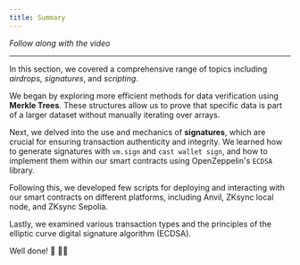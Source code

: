 ```yaml
---
title: Summary
---
```


_Follow along with the video_

---

In this section, we covered a comprehensive range of topics including _airdrops_, _signatures_, and _scripting_.

We began by exploring more efficient methods for data verification using **Merkle Trees**. These structures allow us to prove that specific data is part of a larger dataset without manually iterating over arrays.

Next, we delved into the use and mechanics of **signatures**, which are crucial for ensuring transaction authenticity and integrity. We learned how to generate signatures with `vm.sign` and `cast wallet sign`, and how to implement them within our smart contracts using OpenZeppelin's `ECDSA` library.

Following this, we developed few scripts for deploying and interacting with our smart contracts on different platforms, including Anvil, ZKsync local node, and ZKsync Sepolia.

Lastly, we examined various transaction types and the principles of the elliptic curve digital signature algorithm (ECDSA).

Well done! 🪩 🕺🏼
